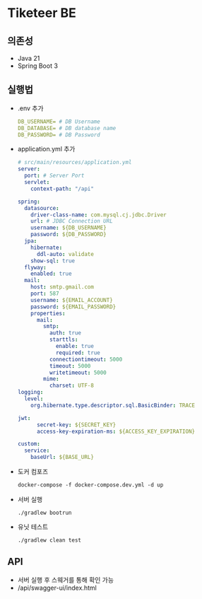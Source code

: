 # Tiketeer BE

## 의존성

- Java 21
- Spring Boot 3

## 실행법

- .env 추가
  ```yml
  DB_USERNAME= # DB Username
  DB_DATABASE= # DB database name
  DB_PASSWORD= # DB Password
  ```
  
- application.yml 추가
  ```yml
  # src/main/resources/application.yml
  server:
    port: # Server Port
    servlet:
      context-path: "/api"

  spring:
    datasource:
      driver-class-name: com.mysql.cj.jdbc.Driver
      url: # JDBC Connection URL
      username: ${DB_USERNAME}
      password: ${DB_PASSWORD}
    jpa:
      hibernate:
        ddl-auto: validate
      show-sql: true
    flyway:
      enabled: true
    mail:
      host: smtp.gmail.com
      port: 587
      username: ${EMAIL_ACCOUNT}
      password: ${EMAIL_PASSWORD}
      properties:
        mail:
          smtp:
            auth: true
            starttls:
              enable: true
              required: true
            connectiontimeout: 5000
            timeout: 5000
            writetimeout: 5000
          mime:
            charset: UTF-8
  logging:
    level:
      org.hibernate.type.descriptor.sql.BasicBinder: TRACE
  
  jwt:
        secret-key: ${SECRET_KEY}
        access-key-expiration-ms: ${ACCESS_KEY_EXPIRATION}
  
  custom:
    service:
      baseUrl: ${BASE_URL}
  ```
- 도커 컴포즈
  ```dtd
  docker-compose -f docker-compose.dev.yml -d up
  ```

- 서버 실행
  ```shell
  ./gradlew bootrun
  ```
- 유닛 테스트
  ```shell
  ./gradlew clean test
  ```

## API

- 서버 실행 후 스웨거를 통해 확인 가능
- /api/swagger-ui/index.html